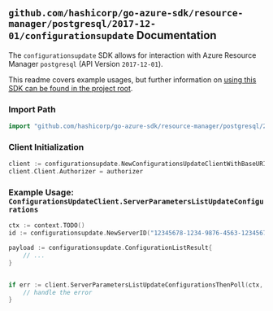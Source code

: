 
## `github.com/hashicorp/go-azure-sdk/resource-manager/postgresql/2017-12-01/configurationsupdate` Documentation

The `configurationsupdate` SDK allows for interaction with Azure Resource Manager `postgresql` (API Version `2017-12-01`).

This readme covers example usages, but further information on [using this SDK can be found in the project root](https://github.com/hashicorp/go-azure-sdk/tree/main/docs).

### Import Path

```go
import "github.com/hashicorp/go-azure-sdk/resource-manager/postgresql/2017-12-01/configurationsupdate"
```


### Client Initialization

```go
client := configurationsupdate.NewConfigurationsUpdateClientWithBaseURI("https://management.azure.com")
client.Client.Authorizer = authorizer
```


### Example Usage: `ConfigurationsUpdateClient.ServerParametersListUpdateConfigurations`

```go
ctx := context.TODO()
id := configurationsupdate.NewServerID("12345678-1234-9876-4563-123456789012", "example-resource-group", "serverName")

payload := configurationsupdate.ConfigurationListResult{
	// ...
}


if err := client.ServerParametersListUpdateConfigurationsThenPoll(ctx, id, payload); err != nil {
	// handle the error
}
```
